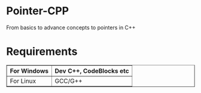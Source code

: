 # Pointer-CPP
From basics to advance concepts to pointers in C++
# Requirements
<table border='1'>
  <tr>
    <th> For Windows </th>
    <th> Dev C++, CodeBlocks etc </th>
  </tr>
  <tr>
    <td> For Linux </td>
    <td> GCC/G++ </td>
  </tr>
 </table>
 
